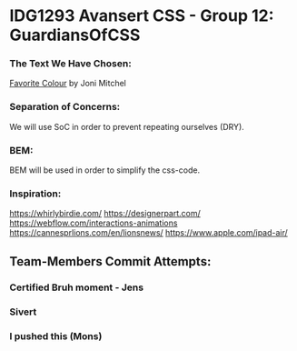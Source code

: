 # IDG1293 Avansert CSS - Group 12: GuardiansOfCSS

### The Text We Have Chosen:
[Favorite Colour](https://jonimitchell.com/music/song.cfm?id=296 "Favorite Colour")
by Joni Mitchel

### Separation of Concerns:
We will use SoC in order to prevent repeating ourselves (DRY).

### BEM:
BEM will be used in order to simplify the css-code.

### Inspiration:
https://whirlybirdie.com/
https://designerpart.com/
https://webflow.com/interactions-animations
https://cannesprlions.com/en/lionsnews/
https://www.apple.com/ipad-air/

## Team-Members Commit Attempts:

### Certified Bruh moment - Jens

### Sivert

### I pushed this (Mons)
